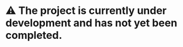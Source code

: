 































# :warning: The project is currently under development and has not yet been completed.
